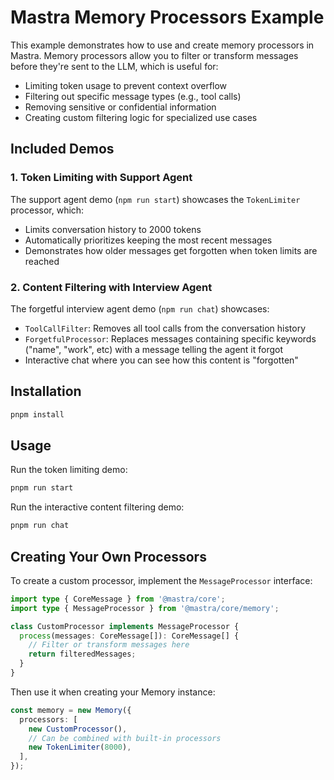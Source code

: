 # Mastra Memory Processors Example

This example demonstrates how to use and create memory processors in Mastra. Memory processors allow you to filter or transform messages before they're sent to the LLM, which is useful for:

- Limiting token usage to prevent context overflow
- Filtering out specific message types (e.g., tool calls)
- Removing sensitive or confidential information
- Creating custom filtering logic for specialized use cases

## Included Demos

### 1. Token Limiting with Support Agent

The support agent demo (`npm run start`) showcases the `TokenLimiter` processor, which:

- Limits conversation history to 2000 tokens
- Automatically prioritizes keeping the most recent messages
- Demonstrates how older messages get forgotten when token limits are reached

### 2. Content Filtering with Interview Agent

The forgetful interview agent demo (`npm run chat`) showcases:

- `ToolCallFilter`: Removes all tool calls from the conversation history
- `ForgetfulProcessor`: Replaces messages containing specific keywords ("name", "work", etc) with a message telling the agent it forgot
- Interactive chat where you can see how this content is "forgotten"

## Installation

```bash
pnpm install
```

## Usage

Run the token limiting demo:

```bash
pnpm run start
```

Run the interactive content filtering demo:

```bash
pnpm run chat
```

## Creating Your Own Processors

To create a custom processor, implement the `MessageProcessor` interface:

```typescript
import type { CoreMessage } from '@mastra/core';
import type { MessageProcessor } from '@mastra/core/memory';

class CustomProcessor implements MessageProcessor {
  process(messages: CoreMessage[]): CoreMessage[] {
    // Filter or transform messages here
    return filteredMessages;
  }
}
```

Then use it when creating your Memory instance:

```typescript
const memory = new Memory({
  processors: [
    new CustomProcessor(),
    // Can be combined with built-in processors
    new TokenLimiter(8000),
  ],
});
```

